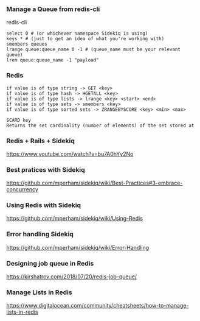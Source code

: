 ### Manage a Queue from redis-cli

redis-cli

```
select 0 # (or whichever namespace Sidekiq is using)
keys * # (just to get an idea of what you're working with)
smembers queues
lrange queue:queue_name 0 -1 # (queue_name must be your relevant queue)
lrem queue:queue_name -1 "payload"
```
### Redis
```
if value is of type string -> GET <key>
if value is of type hash -> HGETALL <key>
if value is of type lists -> lrange <key> <start> <end>
if value is of type sets -> smembers <key>
if value is of type sorted sets -> ZRANGEBYSCORE <key> <min> <max>

SCARD key
Returns the set cardinality (number of elements) of the set stored at
```
  
### Redis + Rails + Sidekiq 
https://www.youtube.com/watch?v=bu7A0hYy2No

### Best pratices with Sidekiq
https://github.com/mperham/sidekiq/wiki/Best-Practices#3-embrace-concurrency

### Using Redis with Sidekiq
https://github.com/mperham/sidekiq/wiki/Using-Redis

### Error handling Sidekiq
https://github.com/mperham/sidekiq/wiki/Error-Handling

### Designing job queue in Redis
https://kirshatrov.com/2018/07/20/redis-job-queue/

### Manage Lists in Redis
https://www.digitalocean.com/community/cheatsheets/how-to-manage-lists-in-redis
